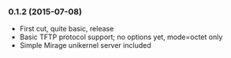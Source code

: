 ### 0.1.2 (2015-07-08)

+ First cut, quite basic, release
+ Basic TFTP protocol support; no options yet, mode=octet only
+ Simple Mirage unikernel server included
